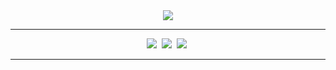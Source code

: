 <div align='center'>
    <img src="https://capsule-render.vercel.app/api?type=waving&color=auto&height=300&section=header&text=Organize&fontSize=90&animation=fadeIn&fontAlignY=38&descAlignY=51&descAlign=62"/>
    <hr>
</div>


<p align='center'>
    <img src="https://img.shields.io/badge/기초 물리학-20232a.svg?style=for-the-badge&logo=bookstack&logoColor=blue" />&nbsp <!-- 기초물리학 -->
    <img src="https://img.shields.io/badge/창의 공학-20232a.svg?style=for-the-badge&logo=bookstack&logoColor=blue" />&nbsp <!-- 공학설계입문 -->
    <img src="https://img.shields.io/badge/캡스톤디자인과 벤처 스타트업-20232a.svg?style=for-the-badge&logo=bookstack&logoColor=blue" />&nbsp <!-- 캡스톤디자인 스타트업 -->
  <hr>
</p>
